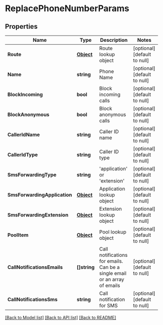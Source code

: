 # ReplacePhoneNumberParams

## Properties
Name | Type | Description | Notes
------------ | ------------- | ------------- | -------------
**Route** | [**Object**](object.md) | Route lookup object | [optional] [default to null]
**Name** | **string** | Phone Name | [optional] [default to null]
**BlockIncoming** | **bool** | Block incoming calls | [optional] [default to null]
**BlockAnonymous** | **bool** | Block anonymous calls | [optional] [default to null]
**CallerIdName** | **string** | Caller ID name | [optional] [default to null]
**CallerIdType** | **string** | Caller ID type | [optional] [default to null]
**SmsForwardingType** | **string** | &#39;application&#39; or &#39;extension&#39; | [optional] [default to null]
**SmsForwardingApplication** | [**Object**](object.md) | Application lookup object | [optional] [default to null]
**SmsForwardingExtension** | [**Object**](object.md) | Extension lookup object | [optional] [default to null]
**PoolItem** | [**Object**](object.md) | Pool lookup object | [optional] [default to null]
**CallNotificationsEmails** | **[]string** | Call notifications for emails. Can be a single email or an array of emails | [optional] [default to null]
**CallNotificationsSms** | **string** | Call notification for SMS | [optional] [default to null]

[[Back to Model list]](../README.md#documentation-for-models) [[Back to API list]](../README.md#documentation-for-api-endpoints) [[Back to README]](../README.md)


